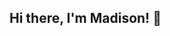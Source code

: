 ## Hi there, I'm Madison! 👋

<!--
**MadisonFernandez/MadisonFernandez** is a ✨ _special_ ✨ repository because its `README.md` (this file) appears on your GitHub profile.

Here are some ideas to get you started:

- 🔭 I’m a WRTC major and Digital Studies Minor at James Madison University
- 🌱 I’m currently learning HTML language, data analysis techniques, and content management systems
- 👯 I’m looking to collaborate on digital content projects, research writing, and data-driven storytelling
- 🤔 I’m looking for help with improving my coding skills and building stronger technical projects
- 💬 Ask me about ...
- 📫 How to reach me: email me at madisonrae654@gmail.com, or visit my linkedin profile @madison-fernandez
- ⚡ Fun fact: I'm a photographer! I love landscape photography and group photoshoots
-->
